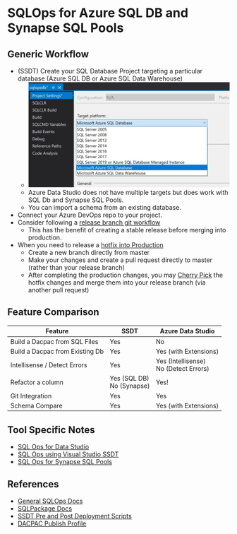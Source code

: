 # SQLOps for Azure SQL DB and Synapse SQL Pools

## Generic Workflow
* (SSDT) Create your SQL Database Project targeting a particular database (Azure SQL DB or Azure SQL Data Warehouse)
  * ![SSDT Project Target](./docs/img/ssdt_db_targets.jpg)
  * Azure Data Studio does not have multiple targets but does work with SQL Db and Synapse SQL Pools.
  * You can import a schema from an existing database.
* Connect your Azure DevOps repo to your project.
* Consider following a [release branch git workflow](https://docs.microsoft.com/en-us/azure/devops/repos/git/git-branching-guidance?view=azure-devops#use-release-branches)
  * This has the benefit of creating a stable release before merging into production.
* When you need to release a [hotfix into Production](https://docs.microsoft.com/en-us/azure/devops/learn/devops-at-microsoft/release-flow#releasing-hotfixes)
  * Create a new branch directly from master
  * Make your changes and create a pull request directly to master (rather than your release branch)
  * After completing the production changes, you may [Cherry Pick](https://docs.microsoft.com/en-us/azure/devops/repos/git/cherry-pick?view=azure-devops&tabs=visual-studio) the hotfix changes and merge them into your release branch (via another pull request)

## Feature Comparison

|Feature| SSDT | Azure Data Studio|
|--|--|--|
|Build a Dacpac from SQL Files|Yes|No|
|Build a Dacpac from Existing Db|Yes|Yes (with Extensions)|
|Intellisense / Detect Errors|Yes|Yes (Intellisense)<br/>No (Detect Errors)|
|Refactor a column|Yes (SQL DB)<br/>No (Synapse)|Yes!|
|Git Integration|Yes|Yes|
|Schema Compare|Yes|Yes (with Extensions)|

## Tool Specific Notes

* [SQL Ops for Data Studio](./docs/SqlOps_DataStudio.md)
* [SQL Ops using Visual Studio SSDT](./docs/SqlOps_SSDT.md)
* [SQL Ops for Synapse SQL Pools](./docs/SqlOps_Synapse.md)

## References

* [General SQLOps Docs](https://www.microsoft.com/en-us/sql-server/developer-get-started/sql-devops/)
* [SQLPackage Docs](https://docs.microsoft.com/en-us/sql/tools/sqlpackage?view=sql-server-ver15)
* [SSDT Pre and Post Deployment Scripts](https://docs.microsoft.com/en-us/sql/ssdt/how-to-specify-predeployment-or-postdeployment-scripts?view=sql-server-ver15)
* [DACPAC Publish Profile](https://github.com/DrJohnT/AzureDevOpsExtensionsForSqlServer/wiki/DAC-Publish-Profile)
